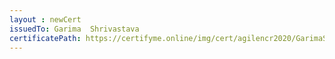 ```yaml
--- 
layout : newCert 
issuedTo: Garima  Shrivastava 
certificatePath: https://certifyme.online/img/cert/agilencr2020/GarimaShrivastava_3f813.png
--- 
```

